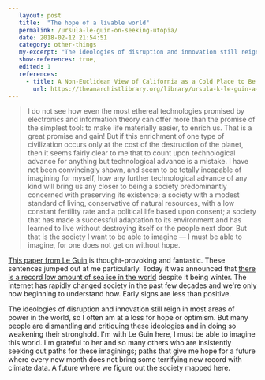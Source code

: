 ```yaml
---
   layout: post
   title:  "The hope of a livable world"
   permalink: /ursula-le-guin-on-seeking-utopia/
   date: 2018-02-12 21:54:51
   category: other-things
   my-excerpt: "The ideologies of disruption and innovation still reign in most areas of power in the world, so I often am at a loss for hope or optimism. But many people are dismantling and critiquing these ideologies and in doing so weakening their stronghold."
   show-references: true,
   edited: 1
   references:
     - title: A Non-Euclidean View of California as a Cold Place to Be
       url: https://theanarchistlibrary.org/library/ursula-k-le-guin-a-non-euclidean-view-of-california-as-a-cold-place-to-be
---
```


> I do not see how even the most ethereal technologies promised by electronics and information theory can offer more than the promise of the simplest tool: to make life materially easier, to enrich us. That is a great promise and gain! But if this enrichment of one type of civilization occurs only at the cost of the destruction of the planet, then it seems fairly clear to me that to count upon technological advance for anything but technological advance is a mistake. I have not been convincingly shown, and seem to be totally incapable of imagining for myself, how any further technological advance of any kind will bring us any closer to being a society predominantly concerned with preserving its existence; a society with a modest standard of living, conservative of natural resources, with a low constant fertility rate and a political life based upon consent; a society that has made a successful adaptation to its environment and has learned to live without destroying itself or the people next door. But that is the society I want to be able to imagine — I must be able to imagine, for one does not get on without hope.

[This paper from Le Guin](https://theanarchistlibrary.org/library/ursula-k-le-guin-a-non-euclidean-view-of-california-as-a-cold-place-to-be) is thought-provoking and fantastic. These sentences jumped out at me particularly. Today it was announced that [there is a record low amount of sea ice in the world](https://twitter.com/EricHolthaus/status/963191715187318789) despite it being winter. The internet has rapidly changed society in the past few decades and we're only now beginning to understand how. Early signs are less than positive.

The ideologies of disruption and innovation still reign in most areas of power in the world, so I often am at a loss for hope or optimism. But many people are dismantling and critiquing these ideologies and in doing so weakening their stronghold. I'm with Le Guin here, I must be able to imagine this world. I'm grateful to her and so many others who are insistently seeking out paths for these imaginings; paths that give me hope for a future where every new month does not bring some terrifying new record with climate data. A future where we figure out the society mapped here.

